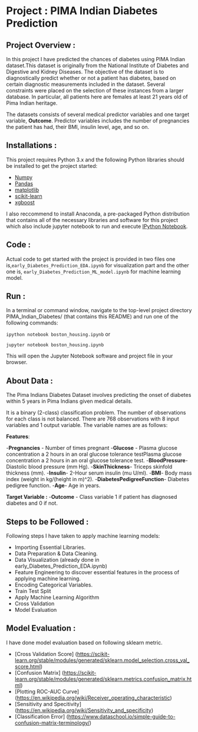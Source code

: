 # Project : PIMA Indian Diabetes Prediction

## Project Overview :
In this project I have predicted the chances of diabetes using PIMA Indian dataset.This dataset is originally from the National Institute of Diabetes and Digestive and Kidney Diseases. The objective of the dataset is to diagnostically predict whether or not a patient has diabetes, based on certain diagnostic measurements included in the dataset. Several constraints were placed on the selection of these instances from a larger database. In particular, all patients here are females at least 21 years old of Pima Indian heritage.

The datasets consists of several medical predictor variables and one target variable, **Outcome**. Predictor variables includes the number of pregnancies the patient has had, their BMI, insulin level, age, and so on.

## Installations :
This project requires Python 3.x and the following Python libraries should be installed to get the project started:
- [Numpy](http://www.numpy.org/)
- [Pandas](http://pandas.pydata.org/)
- [matplotlib](https://matplotlib.org/)
- [scikit-learn](https://scikit-learn.org/stable/)
- [xgboost](https://xgboost.readthedocs.io/en/latest/build.html)

I also reccommend to install Anaconda, a pre-packaged Python distribution that contains all of the necessary libraries and software for this project which also include jupyter notebook to run and execute [IPython Notebook](http://ipython.org/notebook.html).

## Code :
Actual code to get started with the project is provided in two files one is,```early_Diabetes_Prediction_EDA.ipynb``` for visualization part and the other one is, ```early_Diabetes_Prediction_ML_model.ipynb``` for machine learning model.

## Run :
In a terminal or command window, navigate to the top-level project directory PIMA_Indian_Diabetes/ (that contains this README) and run one of the following commands:

```ipython notebook boston_housing.ipynb```
or

```jupyter notebook boston_housing.ipynb```

This will open the Jupyter Notebook software and project file in your browser.

## About Data :

The Pima Indians Diabetes Dataset involves predicting the onset of diabetes within 5 years in Pima Indians given medical details.

It is a binary (2-class) classification problem. The number of observations for each class is not balanced. There are 768 observations with 8 input variables and 1 output variable. The variable names are as follows:

**Features**:

-**Pregnancies** - Number of times pregnant
-**Glucose** - Plasma glucose concentration a 2 hours in an oral glucose tolerance testPlasma glucose concentration a 2 hours in an oral glucose tolerance test.
-**BloodPressure**- Diastolic blood pressure (mm Hg).
-**SkinThickness**- Triceps skinfold thickness (mm).
-**Insulin**- 2-Hour serum insulin (mu U/ml).
-**BMI**- Body mass index (weight in kg/(height in m)^2).
-**DiabetesPedigreeFunction**- Diabetes pedigree function.
-**Age**- Age in years.

**Target Variable :**
-**Outcome** - Class variable 1 if patient has diagnosed diabetes and 0 if not.

## Steps to be Followed :
Following steps I have taken to apply machine learning models:

- Importing Essential Libraries.
- Data Preparation & Data Cleaning.
- Data Visualization (already done in early_Diabetes_Prediction_EDA.ipynb)
- Feature Engineering to discover essential features in the process of applying machine learning.
- Encoding Categorical Variables.
- Train Test Split
- Apply Machine Learning Algorithm
- Cross Validation
- Model Evaluation

## Model Evaluation :
I have done model evaluation based on following sklearn metric.
- [Cross Validation Score] (https://scikit-learn.org/stable/modules/generated/sklearn.model_selection.cross_val_score.html)
- [Confusion Matrix] (https://scikit-learn.org/stable/modules/generated/sklearn.metrics.confusion_matrix.html)
- [Plotting ROC-AUC Curve] (https://en.wikipedia.org/wiki/Receiver_operating_characteristic)
- [Sensitivity and Specitivity] (https://en.wikipedia.org/wiki/Sensitivity_and_specificity)
- [Classification Error] (https://www.dataschool.io/simple-guide-to-confusion-matrix-terminology/)

